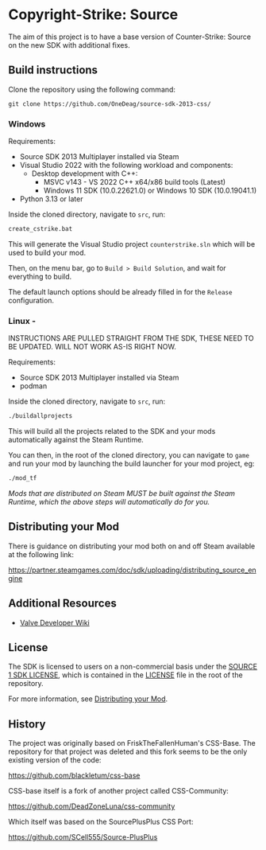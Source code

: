 # Copyright-Strike: Source

The aim of this project is to have a base version of Counter-Strike: Source on the new SDK with additional fixes.

## Build instructions

Clone the repository using the following command:

`git clone https://github.com/OneDeag/source-sdk-2013-css/`

### Windows

Requirements:
 - Source SDK 2013 Multiplayer installed via Steam
 - Visual Studio 2022 with the following workload and components:
   - Desktop development with C++:
     - MSVC v143 - VS 2022 C++ x64/x86 build tools (Latest)
     - Windows 11 SDK (10.0.22621.0) or Windows 10 SDK (10.0.19041.1)
 - Python 3.13 or later

Inside the cloned directory, navigate to `src`, run:
```bat
create_cstrike.bat
```
This will generate the Visual Studio project `counterstrike.sln` which will be used to build your mod.

Then, on the menu bar, go to `Build > Build Solution`, and wait for everything to build.

The default launch options should be already filled in for the `Release` configuration.

### Linux - 

INSTRUCTIONS ARE PULLED STRAIGHT FROM THE SDK, THESE NEED TO BE UPDATED. WILL NOT WORK AS-IS RIGHT NOW. 

Requirements:
 - Source SDK 2013 Multiplayer installed via Steam
 - podman

Inside the cloned directory, navigate to `src`, run:
```bash
./buildallprojects
```

This will build all the projects related to the SDK and your mods automatically against the Steam Runtime.

You can then, in the root of the cloned directory, you can navigate to `game` and run your mod by launching the build launcher for your mod project, eg:
```bash
./mod_tf
```

*Mods that are distributed on Steam MUST be built against the Steam Runtime, which the above steps will automatically do for you.*

## Distributing your Mod

There is guidance on distributing your mod both on and off Steam available at the following link:

https://partner.steamgames.com/doc/sdk/uploading/distributing_source_engine

## Additional Resources

- [Valve Developer Wiki](https://developer.valvesoftware.com/wiki/Source_SDK_2013)

## License

The SDK is licensed to users on a non-commercial basis under the [SOURCE 1 SDK LICENSE](LICENSE), which is contained in the [LICENSE](LICENSE) file in the root of the repository.

For more information, see [Distributing your Mod](#markdown-header-distributing-your-mod).

## History

The project was originally based on FriskTheFallenHuman's CSS-Base. The repository for that project was deleted and this fork seems to be the only existing version of the code:

https://github.com/blackletum/css-base

CSS-base itself is a fork of another project called CSS-Community:

https://github.com/DeadZoneLuna/css-community

Which itself was based on the SourcePlusPlus CSS Port:

https://github.com/SCell555/Source-PlusPlus
